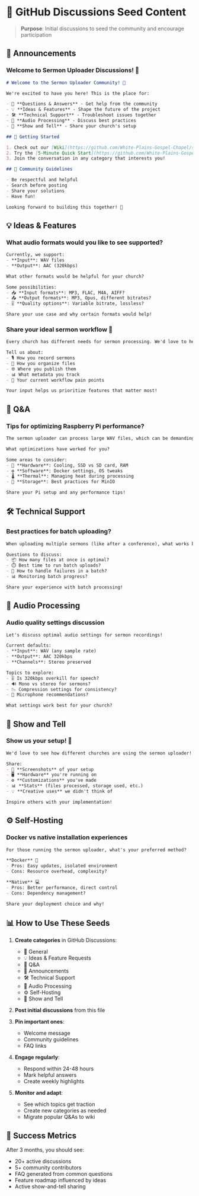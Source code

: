 # 🌱 GitHub Discussions Seed Content

> **Purpose**: Initial discussions to seed the community and encourage participation

## 📢 Announcements

### Welcome to Sermon Uploader Discussions! 👋
```markdown
# Welcome to the Sermon Uploader Community! 🎉

We're excited to have you here! This is the place for:

- 💬 **Questions & Answers** - Get help from the community
- 💡 **Ideas & Features** - Shape the future of the project  
- 🛠️ **Technical Support** - Troubleshoot issues together
- 🎵 **Audio Processing** - Discuss best practices
- 🤝 **Show and Tell** - Share your church's setup

## 🚀 Getting Started

1. Check out our [Wiki](https://github.com/White-Plains-Gospel-Chapel/sermon-uploader/wiki) for documentation
2. Try the [5-Minute Quick Start](https://github.com/White-Plains-Gospel-Chapel/sermon-uploader/wiki/Quick-Start)
3. Join the conversation in any category that interests you!

## 🤝 Community Guidelines

- Be respectful and helpful
- Search before posting
- Share your solutions
- Have fun!

Looking forward to building this together! 🙏
```

## 💡 Ideas & Features

### What audio formats would you like to see supported?
```markdown
Currently, we support:
- **Input**: WAV files
- **Output**: AAC (320kbps)

What other formats would be helpful for your church?

Some possibilities:
- 📥 **Input formats**: MP3, FLAC, M4A, AIFF?
- 📤 **Output formats**: MP3, Opus, different bitrates?
- 🎚️ **Quality options**: Variable bitrate, lossless?

Share your use case and why certain formats would help!
```

### Share your ideal sermon workflow 🎯
```markdown
Every church has different needs for sermon processing. We'd love to hear about yours!

Tell us about:
- 🎙️ How you record sermons
- 📁 How you organize files  
- 🌐 Where you publish them
- 📊 What metadata you track
- 🔄 Your current workflow pain points

Your input helps us prioritize features that matter most!
```

## 🙋 Q&A

### Tips for optimizing Raspberry Pi performance? 
```markdown
The sermon uploader can process large WAV files, which can be demanding on a Pi.

What optimizations have worked for you?

Some areas to consider:
- 🔧 **Hardware**: Cooling, SSD vs SD card, RAM
- ⚙️ **Software**: Docker settings, OS tweaks
- 🌡️ **Thermal**: Managing heat during processing
- 💾 **Storage**: Best practices for MinIO

Share your Pi setup and any performance tips!
```

## 🛠️ Technical Support

### Best practices for batch uploading?
```markdown
When uploading multiple sermons (like after a conference), what works best?

Questions to discuss:
- 📦 How many files at once is optimal?
- ⏱️ Best time to run batch uploads?
- 🔄 How to handle failures in a batch?
- 📊 Monitoring batch progress?

Share your experience with batch processing!
```

## 🎵 Audio Processing

### Audio quality settings discussion
```markdown
Let's discuss optimal audio settings for sermon recordings!

Current defaults:
- **Input**: WAV (any sample rate)
- **Output**: AAC 320kbps
- **Channels**: Stereo preserved

Topics to explore:
- 🎚️ Is 320kbps overkill for speech?
- 🔊 Mono vs stereo for sermons?
- 📉 Compression settings for consistency?
- 🎤 Microphone recommendations?

What settings work best for your church?
```

## 🤝 Show and Tell

### Show us your setup! 📸
```markdown
We'd love to see how different churches are using the sermon uploader!

Share:
- 📸 **Screenshots** of your setup
- 🖥️ **Hardware** you're running on
- ⚙️ **Customizations** you've made
- 📊 **Stats** (files processed, storage used, etc.)
- 💡 **Creative uses** we didn't think of

Inspire others with your implementation!
```

## ⚙️ Self-Hosting

### Docker vs native installation experiences
```markdown
For those running the sermon uploader, what's your preferred method?

**Docker** 🐳
- Pros: Easy updates, isolated environment
- Cons: Resource overhead, complexity?

**Native** 💻
- Pros: Better performance, direct control
- Cons: Dependency management?

Share your deployment choice and why!
```

## 📊 How to Use These Seeds

1. **Create categories** in GitHub Discussions:
   - 💬 General
   - 💡 Ideas & Feature Requests  
   - 🙋 Q&A
   - 📢 Announcements
   - 🛠️ Technical Support
   - 🎵 Audio Processing
   - ⚙️ Self-Hosting
   - 🤝 Show and Tell

2. **Post initial discussions** from this file

3. **Pin important ones**:
   - Welcome message
   - Community guidelines
   - FAQ links

4. **Engage regularly**:
   - Respond within 24-48 hours
   - Mark helpful answers
   - Create weekly highlights

5. **Monitor and adapt**:
   - See which topics get traction
   - Create new categories as needed
   - Migrate popular Q&As to wiki

## 🎯 Success Metrics

After 3 months, you should see:
- 20+ active discussions
- 5+ community contributors
- FAQ generated from common questions
- Feature roadmap influenced by ideas
- Active show-and-tell sharing